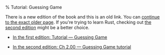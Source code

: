 % Tutorial: Guessing Game

There is a new edition of the book and this is an old link.
You can [continue to the exact older page][1].
If you're trying to learn Rust, checking out [the second edition][2] might be a better choice.

* [In the first edition: Tutorial — Guessing Game][1]

* [In the second edition: Ch 2.00 — Guessing Game tutorial][2]


[1]: first-edition/guessing-game.html
[2]: second-edition/ch02-00-guessing-game-tutorial.html
